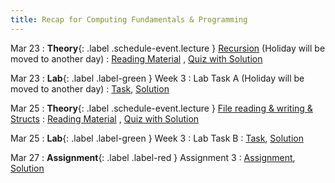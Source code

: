 ```yaml
---
title: Recap for Computing Fundamentals & Programming
---
```


Mar 23
: **Theory**{: .label .schedule-event.lecture } [Recursion](#) (Holiday will be moved to another day)
: [Reading Material](#) , [Quiz with Solution](#)

Mar 23
: **Lab**{: .label .label-green } Week 3 : Lab Task A (Holiday will be moved to another day)
: [Task](#), [Solution](#)

Mar 25
: **Theory**{: .label .schedule-event.lecture } [File reading & writing & Structs](#)
: [Reading Material](#) ,   [Quiz with Solution](#)

Mar 25 
: **Lab**{: .label .label-green } Week 3 : Lab Task B 
: [Task](#), [Solution](#)

Mar 27
: **Assignment**{: .label .label-red } Assignment 3 
: [Assignment](#), [Solution](#)
